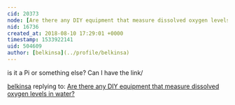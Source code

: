 ```yaml
---
cid: 20373
node: [Are there any DIY equipment that measure dissolved oxygen levels in water?](../notes/belkinsa/07-18-2018/are-there-any-diy-equipment-that-measure-dissolved-oxygen-levels-in-water)
nid: 16736
created_at: 2018-08-10 17:29:01 +0000
timestamp: 1533922141
uid: 504609
author: [belkinsa](../profile/belkinsa)
---
```


is it a Pi or something else?  Can I have the link/

[belkinsa](../profile/belkinsa) replying to: [Are there any DIY equipment that measure dissolved oxygen levels in water?](../notes/belkinsa/07-18-2018/are-there-any-diy-equipment-that-measure-dissolved-oxygen-levels-in-water)


